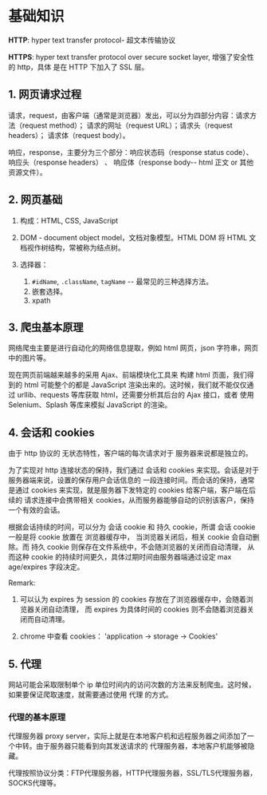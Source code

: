 # 基础知识

**HTTP**: hyper text transfer protocol- 超文本传输协议

**HTTPS**: hyper text transfer protocol over secure socket layer, 增强了安全性的 http，具体
是在 HTTP 下加入了 SSL 层。

## 1. 网页请求过程

请求，request，由客户端（通常是浏览器）发出，可以分为四部分内容：请求方法（request method）；
请求的网址（request URL）；请求头（request headers）； 请求体（request body）。

响应，response，主要分为三个部分：响应状态码（response status code）、响应头（response headers）
、 响应体（response body-- html 正文 or 其他资源文件）。

## 2. 网页基础

1. 构成：HTML, CSS, JavaScript


2. DOM - document object model，文档对象模型。HTML DOM 将 HTML 文档视作树结构，常被称为结点树。


3. 选择器：
    1. `#idName`, `.className`, `tagName` -- 最常见的三种选择方法。
    2. 嵌套选择。
    3. xpath
    
## 3. 爬虫基本原理

网络爬虫主要是进行自动化的网络信息提取，例如 html 网页，json 字符串，网页中的图片等。

现在网页前端越来越多的采用 Ajax、前端模块化工具来 构建 html 页面，我们得到的 html 可能整个的都是 JavaScript 
渲染出来的。这时候，我们就不能仅仅通过 urllib、requests 等库获取 html，还需要分析其后台的 Ajax 接口，或者
使用 Selenium、Splash 等库来模拟 JavaScript 的渲染。

## 4. 会话和 cookies

由于 http 协议的 无状态特性，客户端的每次请求对于 服务器来说都是独立的。

为了实现对 http 连接状态的保持，我们通过 会话和 cookies 来实现。会话是对于服务器端来说，设置的保存用户会话信息的
一段连接时间。而会话的保持，通常是通过 cookies 来实现，就是服务器下发特定的 cookies 给客户端，客户端在后续的 
请求连接中会携带相关 cookies，从而服务器能够自动的识别该客户，保持一个有效的会话。

根据会话持续的时间，可以分为 会话 cookie 和 持久 cookie，所谓 会话 cookie 一般是将 cookie 放置在 浏览器缓存中，
当浏览器关闭后，相关 cookie 会自动删除。而 持久 cookie 则保存在文件系统中，不会随浏览器的关闭而自动清理，
从而这种 cookie 的持续时间更久，具体过期时间由服务器端通过设定 max age/expires 字段决定。 

Remark: 

1. 可以认为 expires 为 session 的 cookies 存放在了浏览器缓存中，会随着浏览器关闭自动清理， 
而 expires 为具体时间的 cookies 则不会随着浏览器关闭而自动清理。
   
2. chrome 中查看 cookies： 'application -> storage -> Cookies' 

## 5. 代理

网站可能会采取限制单个 ip 单位时间内的访问次数的方法来反制爬虫。这时候，如果要保证爬取速度，就需要通过使用 
代理 的方式。

### 代理的基本原理

代理服务器 proxy server，实际上就是在本地客户机和远程服务器之间添加了一个中转。由于服务器只能看到向其发送请求的 
代理服务器，本地客户机能够被隐藏。

代理按照协议分类：FTP代理服务器，HTTP代理服务器，SSL/TLS代理服务器，SOCKS代理等。







